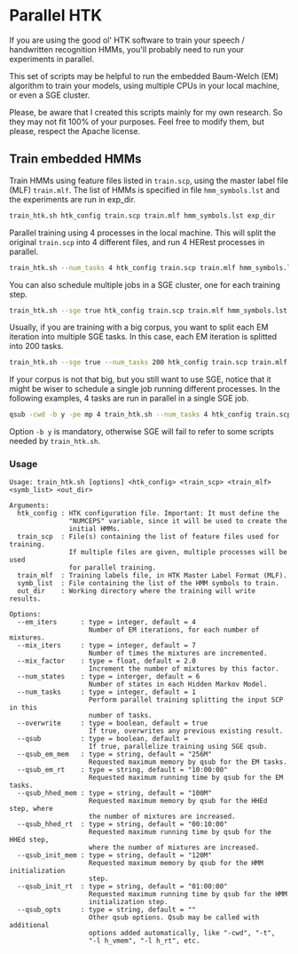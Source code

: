 # Parallel HTK
If you are using the good ol' HTK software to train your speech / handwritten
recognition HMMs, you'll probably need to run your experiments in parallel.

This set of scripts may be helpful to run the embedded Baum-Welch (EM) algorithm
to train your models, using multiple CPUs in your local machine, or even a
SGE cluster.

Please, be aware that I created this scripts mainly for my own research. So
they may not fit 100% of your purposes. Feel free to modify them, but please,
respect the Apache license.

## Train embedded HMMs

Train HMMs using feature files listed in `train.scp`, using the master label
file (MLF) `train.mlf`. The list of HMMs is specified in file `hmm_symbols.lst`
and the experiments are run in exp_dir.

```bash
train_htk.sh htk_config train.scp train.mlf hmm_symbols.lst exp_dir
```

Parallel training using 4 processes in the local machine. This will split the
original `train.scp` into 4 different files, and run 4 HERest processes in
parallel.

```bash
train_htk.sh --num_tasks 4 htk_config train.scp train.mlf hmm_symbols.lst exp_dir
```

You can also schedule multiple jobs in a SGE cluster, one for each training
step.

```bash
train_htk.sh --sge true htk_config train.scp train.mlf hmm_symbols.lst exp_dir
```

Usually, if you are training with a big corpus, you want to split each EM
iteration into multiple SGE tasks. In this case, each EM iteration is splitted
into 200 tasks.

```bash
train_htk.sh --sge true --num_tasks 200 htk_config train.scp train.mlf hmm_symbols.lst exp_dir
```

If your corpus is not that big, but you still want to use SGE, notice that it
might be wiser to schedule a single job running different processes. In the
following examples, 4 tasks are run in parallel in a single SGE job.

```bash
qsub -cwd -b y -pe mp 4 train_htk.sh --num_tasks 4 htk_config train.scp train.mlf hmm_symbols.lst exp_dir
```

Option `-b y` is mandatory, otherwise SGE will fail to refer to some scripts
needed by `train_htk.sh`.

### Usage

```
Usage: train_htk.sh [options] <htk_config> <train_scp> <train_mlf> <symb_list> <out_dir>

Arguments:
  htk_config : HTK configuration file. Important: It must define the
               "NUMCEPS" variable, since it will be used to create the
               initial HMMs.
  train_scp  : File(s) containing the list of feature files used for training.
               If multiple files are given, multiple processes will be used
               for parallel training.
  train_mlf  : Training labels file, in HTK Master Label Format (MLF).
  symb_list  : File containing the list of the HMM symbols to train.
  out_dir    : Working directory where the training will write results.

Options:
  --em_iters      : type = integer, default = 4
                    Number of EM iterations, for each number of mixtures.
  --mix_iters     : type = integer, default = 7
                    Number of times the mixtures are incremented.
  --mix_factor    : type = float, default = 2.0
                    Increment the number of mixtures by this factor.
  --num_states    : type = interger, default = 6
                    Number of states in each Hidden Markov Model.
  --num_tasks     : type = integer, default = 1
                    Perform parallel training splitting the input SCP in this
                    number of tasks.
  --overwrite     : type = boolean, default = true
                    If true, overwrites any previous existing result.
  --qsub          : type = boolean, default =
                    If true, parallelize training using SGE qsub.
  --qsub_em_mem   : type = string, default = "256M"
                    Requested maximum memory by qsub for the EM tasks.
  --qsub_em_rt    : type = string, default = "10:00:00"
                    Requested maximum running time by qsub for the EM tasks.
  --qsub_hhed_mem : type = string, default = "100M"
                    Requested maximum memory by qsub for the HHEd step, where
                    the number of mixtures are increased.
  --qsub_hhed_rt  : type = string, default = "00:10:00"
                    Requested maximum running time by qsub for the HHEd step,
                    where the number of mixtures are increased.
  --qsub_init_mem : type = string, default = "120M"
                    Requested maximum memory by qsub for the HMM initialization
                    step.
  --qsub_init_rt  : type = string, default = "01:00:00"
                    Requested maximum running time by qsub for the HMM
                    initialization step.
  --qsub_opts     : type = string, default = ""
                    Other qsub options. Qsub may be called with additional
                    options added automatically, like "-cwd", "-t",
                    "-l h_vmem", "-l h_rt", etc.
```
